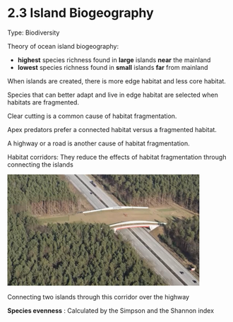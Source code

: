 # 2.3 Island Biogeography

Type: Biodiversity

Theory of ocean island biogeography:

- **highest** species richness found in **large** islands **near** the mainland
- **lowest** species richness found in **small** islands **far** from mainland

When islands are created, there is more edge habitat and less core habitat. 

Species that can better adapt and live in edge habitat are selected when habitats are fragmented.

Clear cutting is a common cause of habitat fragmentation.

Apex predators prefer a connected habitat versus a fragmented habitat.

A highway or a road is another cause of habitat fragmentation.

Habitat corridors: They reduce the effects of habitat fragmentation through connecting the islands

![assets/2%203%20Island%20Biogeography%20b04a4c813f784b4090f8effbe1587379/Screen_Shot_2021-05-16_at_1.23.24_PM.png](../.assets/Screen_Shot_2021-05-16_at_1.23.24_PM.png)

Connecting two islands through this corridor over the highway

**Species evenness** : Calculated by the Simpson and the Shannon index